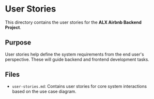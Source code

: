 # User Stories

This directory contains the user stories for the **ALX Airbnb Backend Project**.

## Purpose

User stories help define the system requirements from the end user's perspective. These will guide backend and frontend development tasks.

## Files

- `user-stories.md`: Contains user stories for core system interactions based on the use case diagram.
